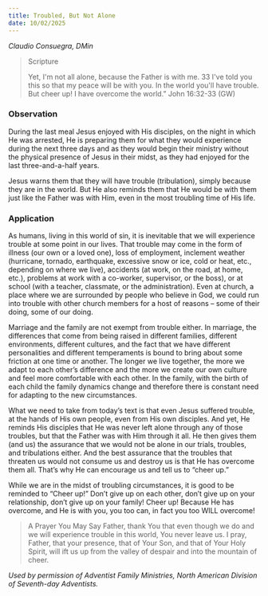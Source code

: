 ```yaml
---
title: Troubled, But Not Alone
date: 10/02/2025
---
```


_Claudio Consuegra, DMin_

> <p>Scripture</p>
> Yet, I'm not all alone, because the Father is with me. 33 I've told you this so that my peace will be with you. In the world you'll have trouble. But cheer up! I have overcome the world.” John 16:32-33 (GW)

### Observation

During the last meal Jesus enjoyed with His disciples, on the night in which He was arrested, He is preparing them for what they would experience during the next three days and as they would begin their ministry without the physical presence of Jesus in their midst, as they had enjoyed for the last three-and-a-half years.

Jesus warns them that they will have trouble (tribulation), simply because they are in the world. But He also reminds them that He would be with them just like the Father was with Him, even in the most troubling time of His life.

### Application

As humans, living in this world of sin, it is inevitable that we will experience trouble at some point in our lives. That trouble may come in the form of illness (our own or a loved one), loss of employment, inclement weather (hurricane, tornado, earthquake, excessive snow or ice, cold or heat, etc., depending on where we live), accidents (at work, on the road, at home, etc.), problems at work with a co-worker, supervisor, or the boss), or at school (with a teacher, classmate, or the administration). Even at church, a place where we are surrounded by people who believe in God, we could run into trouble with other church members for a host of reasons – some of their doing, some of our doing.

Marriage and the family are not exempt from trouble either. In marriage, the differences that come from being raised in different families, different environments, different cultures, and the fact that we have different personalities and different temperaments is bound to bring about some friction at one time or another. The longer we live together, the more we adapt to each other’s difference and the more we create our own culture and feel more comfortable with each other. In the family, with the birth of each child the family dynamics change and therefore there is constant need for adapting to the new circumstances.

What we need to take from today’s text is that even Jesus suffered trouble, at the hands of His own people, even from His own disciples. And yet, He reminds His disciples that He was never left alone through any of those troubles, but that the Father was with Him through it all. He then gives them (and us) the assurance that we would not be alone in our trials, troubles, and tribulations either. And the best assurance that the troubles that threaten us would not consume us and destroy us is that He has overcome them all. That’s why He can encourage us and tell us to “cheer up.”

While we are in the midst of troubling circumstances, it is good to be reminded to “Cheer up!” Don’t give up on each other, don’t give up on your relationship, don’t give up on your family! Cheer up! Because He has overcome, and He is with you, you too can, in fact you too WILL overcome!

> <callout>A Prayer You May Say</callout>
> Father, thank You that even though we do and we will experience trouble in this world, You never leave us. I pray, Father, that your presence, that of Your Son, and that of Your Holy Spirit, will ift us up from the valley of despair and into the mountain of cheer.

_Used by permission of Adventist Family Ministries, North American Division of Seventh-day Adventists._